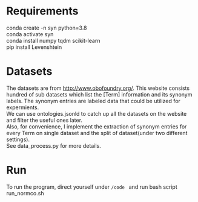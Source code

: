 # Requirements
conda create -n syn python=3.8  
conda activate syn  
conda install numpy tqdm scikit-learn  
pip install Levenshtein  



# Datasets
The datasets are from <http://www.obofoundry.org/>. This website consists hundred of sub datasets which list the [Term] information and its synonym labels. The synonym entries are labeled data that could be utilized for expermients.  
We can use ontologies.jsonld to catch up all the datasets on the website and filter the useful ones later.  
Also, for convenience, I implement the extraction of synonym entries for every Term on single dataset and the split of dataset(under two different settings).  
See data_process.py for more details.

# Run

To run the program, direct yourself under ```/code ``` and run bash script run_normco.sh






